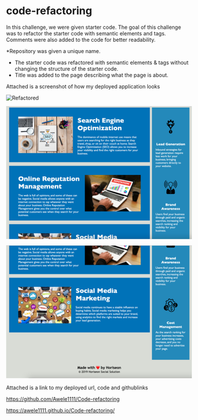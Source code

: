 # code-refactoring
In  this challenge, we were given starter code. The goal of this challenge was to refactor the starter code with semantic elements and tags. Comments were also added to the code for better readability.

*Repository was given a unique name.
* The starter code was refactored with semantic elements & tags without changing the structure of the starter code.
* Title was added to the page describing what the page is about.

Attached is a screenshot of how my deployed application looks

![Refactored](Screenshot/Portfolio4.png)

![Refactored](Screenshot/portfolio4b.png)

![Refactored](Screenshot/Portfolio4c.png)




Attached is a link to my deployed url, code and githublinks  

https://github.com/Awele1111/Code-refactoring

https://awele1111.github.io/Code-refactoring/